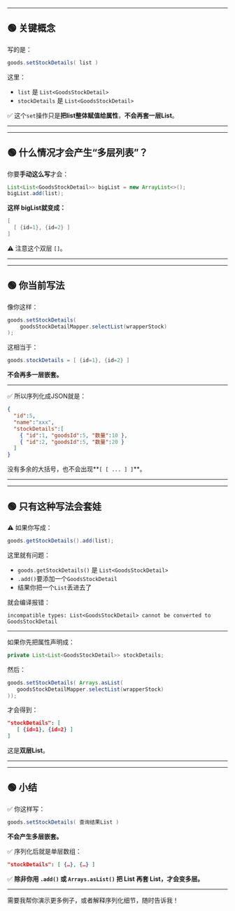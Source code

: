 
---

## 🟢 关键概念

写的是：

```java
goods.setStockDetails( list )
```

这里：

* `list` 是 `List<GoodsStockDetail>`
* `stockDetails` 是 `List<GoodsStockDetail>`

✅ 这个`set`操作只是**把list整体赋值给属性**，**不会再套一层List**。

---

---

## 🟢 什么情况才会产生“多层列表”？

你要**手动这么写**才会：

```java
List<List<GoodsStockDetail>> bigList = new ArrayList<>();
bigList.add(list);
```

**这样 bigList就变成：**

```java
[
  [ {id=1}, {id=2} ]
]
```

⚠️ 注意这个双层 `[]`。

---

---

## 🟢 你当前写法

像你这样：

```java
goods.setStockDetails(
    goodsStockDetailMapper.selectList(wrapperStock)
);
```

这相当于：

```java
goods.stockDetails = [ {id=1}, {id=2} ]
```

**不会再多一层嵌套。**

---

✅ 所以序列化成JSON就是：

```json
{
  "id":5,
  "name":"xxx",
  "stockDetails":[
    { "id":1, "goodsId":5, "数量":10 },
    { "id":2, "goodsId":5, "数量":20 }
  ]
}
```

没有多余的大括号，也不会出现\*\*`[ [ ... ] ]`\*\*。

---

---

## 🟢 只有这种写法会套娃

⚠️ 如果你写成：

```java
goods.getStockDetails().add(list);
```

这里就有问题：

* `goods.getStockDetails()` 是 `List<GoodsStockDetail>`
* `.add()`要添加一个`GoodsStockDetail`
* 结果你把一个`List`丢进去了

就会编译报错：

```
incompatible types: List<GoodsStockDetail> cannot be converted to GoodsStockDetail
```

---

如果你先把属性声明成：

```java
private List<List<GoodsStockDetail>> stockDetails;
```

然后：

```java
goods.setStockDetails( Arrays.asList(
   goodsStockDetailMapper.selectList(wrapperStock)
));
```

才会得到：

```json
"stockDetails": [
   [ {id=1}, {id=2} ]
]
```

这是**双层List**。

---

---

## 🟢 小结

✅ 你这样写：

```java
goods.setStockDetails( 查询结果List )
```

**不会产生多层嵌套。**

✅ 序列化后就是单层数组：

```json
"stockDetails": [ {…}, {…} ]
```

✅ **除非你用 `.add()` 或 `Arrays.asList()` 把 List 再套 List，才会变多层。**

---

需要我帮你演示更多例子，或者解释序列化细节，随时告诉我！
